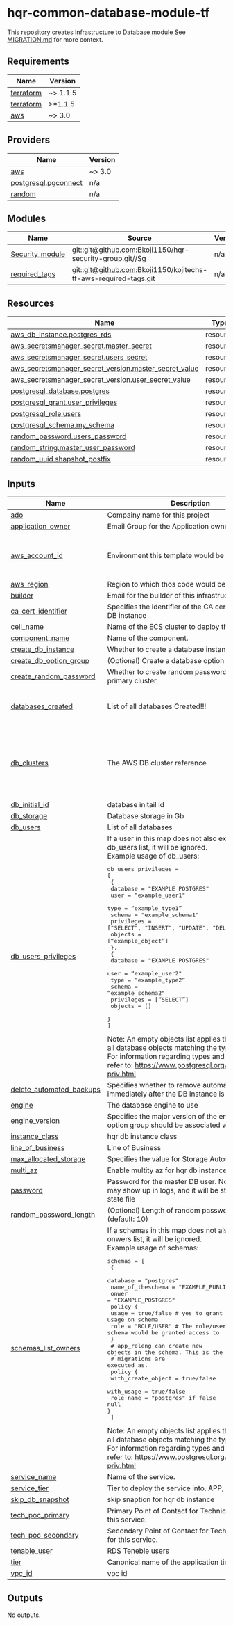 # hqr-common-database-module-tf
This repository creates infrastructure to Database module See [MIGRATION.md](https://github.com/Bkoji1150/hqr-common-database-module-tf.git) for more context.

<!-- prettier-ignore-start -->
<!-- BEGINNING OF PRE-COMMIT-TERRAFORM DOCS HOOK -->
## Requirements

| Name | Version |
|------|---------|
| <a name="requirement_terraform"></a> [terraform](#requirement\_terraform) | ~> 1.1.5 |
| <a name="requirement_terraform"></a> [terraform](#requirement\_terraform) | >=1.1.5 |
| <a name="requirement_aws"></a> [aws](#requirement\_aws) | ~> 3.0 |

## Providers

| Name | Version |
|------|---------|
| <a name="provider_aws"></a> [aws](#provider\_aws) | ~> 3.0 |
| <a name="provider_postgresql.pgconnect"></a> [postgresql.pgconnect](#provider\_postgresql.pgconnect) | n/a |
| <a name="provider_random"></a> [random](#provider\_random) | n/a |

## Modules

| Name | Source | Version |
|------|--------|---------|
| <a name="module_Security_module"></a> [Security\_module](#module\_Security\_module) | git::git@github.com:Bkoji1150/hqr-security-group.git//Sg | n/a |
| <a name="module_required_tags"></a> [required\_tags](#module\_required\_tags) | git::git@github.com:Bkoji1150/kojitechs-tf-aws-required-tags.git | n/a |

## Resources

| Name | Type |
|------|------|
| [aws_db_instance.postgres_rds](https://registry.terraform.io/providers/hashicorp/aws/latest/docs/resources/db_instance) | resource |
| [aws_secretsmanager_secret.master_secret](https://registry.terraform.io/providers/hashicorp/aws/latest/docs/resources/secretsmanager_secret) | resource |
| [aws_secretsmanager_secret.users_secret](https://registry.terraform.io/providers/hashicorp/aws/latest/docs/resources/secretsmanager_secret) | resource |
| [aws_secretsmanager_secret_version.master_secret_value](https://registry.terraform.io/providers/hashicorp/aws/latest/docs/resources/secretsmanager_secret_version) | resource |
| [aws_secretsmanager_secret_version.user_secret_value](https://registry.terraform.io/providers/hashicorp/aws/latest/docs/resources/secretsmanager_secret_version) | resource |
| [postgresql_database.postgres](https://registry.terraform.io/providers/cyrilgdn/postgresql/latest/docs/resources/database) | resource |
| [postgresql_grant.user_privileges](https://registry.terraform.io/providers/cyrilgdn/postgresql/latest/docs/resources/grant) | resource |
| [postgresql_role.users](https://registry.terraform.io/providers/cyrilgdn/postgresql/latest/docs/resources/role) | resource |
| [postgresql_schema.my_schema](https://registry.terraform.io/providers/cyrilgdn/postgresql/latest/docs/resources/schema) | resource |
| [random_password.users_password](https://registry.terraform.io/providers/hashicorp/random/latest/docs/resources/password) | resource |
| [random_string.master_user_password](https://registry.terraform.io/providers/hashicorp/random/latest/docs/resources/string) | resource |
| [random_uuid.shapshot_postfix](https://registry.terraform.io/providers/hashicorp/random/latest/docs/resources/uuid) | resource |

## Inputs

| Name | Description | Type | Default | Required |
|------|-------------|------|---------|:--------:|
| <a name="input_ado"></a> [ado](#input\_ado) | Compainy name for this project | `string` | `"Kojitechs"` | no |
| <a name="input_application_owner"></a> [application\_owner](#input\_application\_owner) | Email Group for the Application owner. | `string` | `"kojibello058@gmail.com"` | no |
| <a name="input_aws_account_id"></a> [aws\_account\_id](#input\_aws\_account\_id) | Environment this template would be deployed to | `map(string)` | <pre>{<br>  "prod": "735972722491",<br>  "sbx": "674293488770"<br>}</pre> | no |
| <a name="input_aws_region"></a> [aws\_region](#input\_aws\_region) | Region to which thos code would be deployed to | `string` | `"us-east-1"` | no |
| <a name="input_builder"></a> [builder](#input\_builder) | Email for the builder of this infrastructure | `string` | `"kojibello058@gmail.com"` | no |
| <a name="input_ca_cert_identifier"></a> [ca\_cert\_identifier](#input\_ca\_cert\_identifier) | Specifies the identifier of the CA certificate for the DB instance | `string` | `null` | no |
| <a name="input_cell_name"></a> [cell\_name](#input\_cell\_name) | Name of the ECS cluster to deploy the service into. | `string` | `"APP"` | no |
| <a name="input_component_name"></a> [component\_name](#input\_component\_name) | Name of the component. | `string` | `"hqr-common-database"` | no |
| <a name="input_create_db_instance"></a> [create\_db\_instance](#input\_create\_db\_instance) | Whether to create a database instance | `bool` | `true` | no |
| <a name="input_create_db_option_group"></a> [create\_db\_option\_group](#input\_create\_db\_option\_group) | (Optional) Create a database option group | `bool` | `true` | no |
| <a name="input_create_random_password"></a> [create\_random\_password](#input\_create\_random\_password) | Whether to create random password for RDS primary cluster | `bool` | `false` | no |
| <a name="input_databases_created"></a> [databases\_created](#input\_databases\_created) | List of all databases Created!!! | `list(string)` | <pre>[<br>  "my_db1",<br>  "cypress_test"<br>]</pre> | no |
| <a name="input_db_clusters"></a> [db\_clusters](#input\_db\_clusters) | The AWS DB cluster reference | `map(any)` | <pre>{<br>  "dbname": "cypress_app",<br>  "engine": "postgres",<br>  "identifier": "hqr-database-reporting",<br>  "name": "cypress_app",<br>  "port": 5432<br>}</pre> | no |
| <a name="input_db_initial_id"></a> [db\_initial\_id](#input\_db\_initial\_id) | database initail id | `string` | `"Blesses#default"` | no |
| <a name="input_db_storage"></a> [db\_storage](#input\_db\_storage) | Database storage in Gb | `string` | `300` | no |
| <a name="input_db_users"></a> [db\_users](#input\_db\_users) | List of all databases | `list(any)` | `[]` | no |
| <a name="input_db_users_privileges"></a> [db\_users\_privileges](#input\_db\_users\_privileges) | If a user in this map does not also exist in the db\_users list, it will be ignored.<br>Example usage of db\_users:<pre>db_users_privileges = [<br>  {<br>    database  = "EXAMPLE POSTGRES"<br>    user       = “example_user1"<br>    type  = “example_type1”<br>    schema     = "example_schema1"<br>    privileges = ["SELECT", "INSERT", "UPDATE", "DELETE"]<br>    objects    = [“example_object”]<br>  },<br>  {<br>    database  = "EXAMPLE POSTGRES"<br>    user       = “example_user2"<br>    type       = “example_type2”<br>    schema     = “example_schema2"<br>    privileges = [“SELECT”]<br>    objects    = []<br>  }<br>]</pre>Note: An empty objects list applies the privilege on all database objects matching the type provided.<br>For information regarding types and privileges, refer to: https://www.postgresql.org/docs/13/ddl-priv.html | <pre>list(object({<br>    user       = string<br>    type       = string<br>    schema     = string<br>    privileges = list(string)<br>    objects    = list(string)<br>    database   = string<br>  }))</pre> | `[]` | no |
| <a name="input_delete_automated_backups"></a> [delete\_automated\_backups](#input\_delete\_automated\_backups) | Specifies whether to remove automated backups immediately after the DB instance is deleted | `bool` | `true` | no |
| <a name="input_engine"></a> [engine](#input\_engine) | The database engine to use | `string` | `"postgres"` | no |
| <a name="input_engine_version"></a> [engine\_version](#input\_engine\_version) | Specifies the major version of the engine that this option group should be associated with | `string` | `"9.6"` | no |
| <a name="input_instance_class"></a> [instance\_class](#input\_instance\_class) | hqr db instance class | `string` | `"db.m4.large"` | no |
| <a name="input_line_of_business"></a> [line\_of\_business](#input\_line\_of\_business) | Line of Business | `string` | `"Kojitechs"` | no |
| <a name="input_max_allocated_storage"></a> [max\_allocated\_storage](#input\_max\_allocated\_storage) | Specifies the value for Storage Autoscaling | `number` | `0` | no |
| <a name="input_multi_az"></a> [multi\_az](#input\_multi\_az) | Enable multity az for hqr db instance | `bool` | `true` | no |
| <a name="input_password"></a> [password](#input\_password) | Password for the master DB user. Note that this may show up in logs, and it will be stored in the state file | `string` | `null` | no |
| <a name="input_random_password_length"></a> [random\_password\_length](#input\_random\_password\_length) | (Optional) Length of random password to create. (default: 10) | `number` | `10` | no |
| <a name="input_schemas_list_owners"></a> [schemas\_list\_owners](#input\_schemas\_list\_owners) | If a schemas in this map does not also exist in the onwers list, it will be ignored.<br>Example usage of schemas:<pre>schemas = [<br>  {<br>    database   = "postgres"<br>    name_of_theschema = "EXAMPLE_PUBLIC"<br>    onwer = "EXAMPLE_POSTGRES"<br>    policy {<br>      usage = true/false # yes to grant usage on schema<br>      role = "ROLE/USER" # The role/user to which this schema would be granted access to<br>    }<br>      # app_releng can create new objects in the schema.  This is the role that<br>       # migrations are executed as.<br>    policy {<br>    with_create_object = true/false<br>    with_usage = true/false<br>    role_name  = "postgres" if false null<br>}<br>    ]</pre>Note: An empty objects list applies the privilege on all database objects matching the type provided.<br>For information regarding types and privileges, refer to: https://www.postgresql.org/docs/13/ddl-priv.html | <pre>list(object({<br>    database           = string<br>    name_of_theschema  = string<br>    onwer              = string<br>    usage              = bool<br>    role               = string<br>    with_create_object = bool<br>    with_usage         = bool<br>    role_name          = string<br>  }))</pre> | n/a | yes |
| <a name="input_service_name"></a> [service\_name](#input\_service\_name) | Name of the service. | `string` | `"reporting"` | no |
| <a name="input_service_tier"></a> [service\_tier](#input\_service\_tier) | Tier to deploy the service into. APP, WEB, or DATA | `string` | `"WEB"` | no |
| <a name="input_skip_db_snapshot"></a> [skip\_db\_snapshot](#input\_skip\_db\_snapshot) | skip snaption for hqr db instance | `bool` | `true` | no |
| <a name="input_tech_poc_primary"></a> [tech\_poc\_primary](#input\_tech\_poc\_primary) | Primary Point of Contact for Technical support for this service. | `string` | `"kojibello058@gmail.com"` | no |
| <a name="input_tech_poc_secondary"></a> [tech\_poc\_secondary](#input\_tech\_poc\_secondary) | Secondary Point of Contact for Technical support for this service. | `string` | `"kojibello058@gmail.com"` | no |
| <a name="input_tenable_user"></a> [tenable\_user](#input\_tenable\_user) | RDS Teneble users | `string` | `"postgres_aa2"` | no |
| <a name="input_tier"></a> [tier](#input\_tier) | Canonical name of the application tier | `string` | `"WEB"` | no |
| <a name="input_vpc_id"></a> [vpc\_id](#input\_vpc\_id) | vpc id | `string` | n/a | yes |

## Outputs

No outputs.
<!-- END OF PRE-COMMIT-TERRAFORM DOCS HOOK -->
<!-- prettier-ignore-end -->

